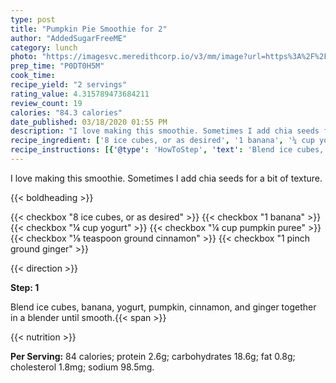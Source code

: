 ```yaml
---
type: post
title: "Pumpkin Pie Smoothie for 2"
author: "AddedSugarFreeME"
category: lunch
photo: "https://imagesvc.meredithcorp.io/v3/mm/image?url=https%3A%2F%2Fimages.media-allrecipes.com%2Fuserphotos%2F2589561.jpg"
prep_time: "P0DT0H5M"
cook_time: 
recipe_yield: "2 servings"
rating_value: 4.315789473684211
review_count: 19
calories: "84.3 calories"
date_published: 03/18/2020 01:55 PM
description: "I love making this smoothie. Sometimes I add chia seeds for a bit of texture."
recipe_ingredient: ['8 ice cubes, or as desired', '1 banana', '¼ cup yogurt', '¼ cup pumpkin puree', '⅛ teaspoon ground cinnamon', '1 pinch ground ginger']
recipe_instructions: [{'@type': 'HowToStep', 'text': 'Blend ice cubes, banana, yogurt, pumpkin, cinnamon, and ginger together in a blender until smooth.\n'}]
---
```


I love making this smoothie. Sometimes I add chia seeds for a bit of texture. 

{{< boldheading >}}

{{< checkbox "8  ice cubes, or as desired" >}}
{{< checkbox "1  banana" >}}
{{< checkbox "¼ cup yogurt" >}}
{{< checkbox "¼ cup pumpkin puree" >}}
{{< checkbox "⅛ teaspoon ground cinnamon" >}}
{{< checkbox "1 pinch ground ginger" >}}


{{< direction >}}

**Step: 1**

Blend ice cubes, banana, yogurt, pumpkin, cinnamon, and ginger together in a blender until smooth.{{< span >}}

{{< nutrition >}}

**Per Serving:** 84 calories; protein 2.6g; carbohydrates 18.6g; fat 0.8g; cholesterol 1.8mg; sodium 98.5mg.